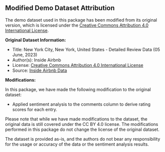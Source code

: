 ## Modified Demo Dataset Attribution

The demo dataset used in this package has been modified from its original version, which is licensed under the [Creative Commons Attribution 4.0 International License](https://creativecommons.org/licenses/by/4.0/).

**Original Dataset Information:**

- Title: New York City, New York, United States - Detailed Review Data (05 June, 2023)
- Author(s): Inside Airbnb
- License: [Creative Commons Attribution 4.0 International License](https://creativecommons.org/licenses/by/4.0/)
- Source: [Inside Airbnb Data](http://insideairbnb.com/get-the-data)

**Modifications:**

In this package, we have made the following modification to the original dataset:

- Applied sentiment analysis to the comments column to derive rating scores for each entry.

Please note that while we have made modifications to the dataset, the original data is still covered under the CC BY 4.0 license. The modifications performed in this package do not change the license of the original dataset.

The dataset is provided as-is, and the authors do not bear any responsibility for the usage or accuracy of the data or the sentiment analysis results.
